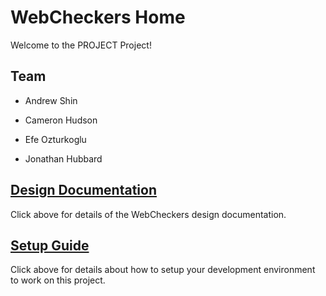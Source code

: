# WebCheckers Home

Welcome to the PROJECT Project!

## Team

* Andrew Shin

* Cameron Hudson

* Efe Ozturkoglu

* Jonathan Hubbard

## [Design Documentation](DesignDoc)

Click above for details of the WebCheckers design documentation.

## [Setup Guide](SetupGuide)

Click above for details about how to setup your development environment to work on this project.
